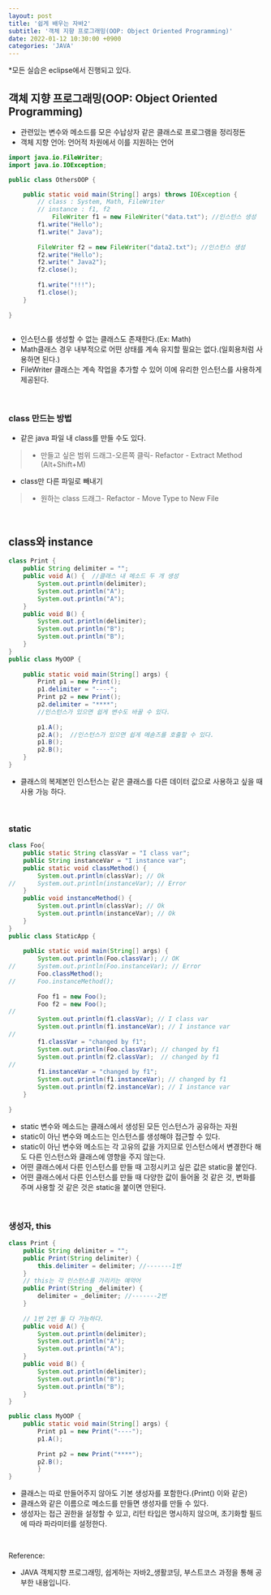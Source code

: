 ```yaml
---
layout: post
title: '쉽게 배우는 자바2'
subtitle: '객체 지향 프로그래밍(OOP: Object Oriented Programming)'
date: 2022-01-12 10:30:00 +0900
categories: 'JAVA'
---
```


*모든 실습은 eclipse에서 진행되고 있다.

## 객체 지향 프로그래밍(OOP: Object Oriented Programming)

-  관련있는 변수와 메소드를 모은 수납상자 같은 클래스로 프로그램을 정리정돈
- 객체 지향 언어: 언어적 차원에서 이를 지원하는 언어

```java
import java.io.FileWriter;
import java.io.IOException;

public class OthersOOP {

    public static void main(String[] args) throws IOException {
        // class : System, Math, FileWriter
        // instance : f1, f2
            FileWriter f1 = new FileWriter("data.txt"); //인스턴스 생성
        f1.write("Hello");
        f1.write(" Java");
         
        FileWriter f2 = new FileWriter("data2.txt"); //인스턴스 생성
        f2.write("Hello");
        f2.write(" Java2");
        f2.close();
         
        f1.write("!!!");
        f1.close();
    }
 
}
       
```
- 인스턴스를 생성할 수 없는 클래스도 존재한다.(Ex: Math)
- Math클래스 경우 내부적으로 어떤 상태를 계속 유지할 필요는 없다.(일회용처럼 사용하면 된다.)
- FileWriter 클래스는 계속 작업을 추가할 수 있어 이에 유리한 인스턴스를 사용하게 제공된다. 

<br>

### class 만드는 방법
- 같은 java 파일 내 class를 만들 수도 있다. 
> - 만들고 싶은 범위 드래그-오른쪽 클릭- Refactor - Extract Method (Alt+Shift+M)
- class만 다른 파일로 빼내기
> - 원하는 class 드래그- Refactor - Move Type to New File

<br>

## class와 instance

```java
class Print {
	public String delimiter = "";
	public void A() {  //클래스 내 메소드 두 개 생성
		System.out.println(delimiter);
		System.out.println("A");
		System.out.println("A");
	}
	public void B() {
		System.out.println(delimiter);
		System.out.println("B");
		System.out.println("B");
	}
}
public class MyOOP {
	
	public static void main(String[] args) {
		Print p1 = new Print();
		p1.delimiter = "----";
		Print p2 = new Print();
		p2.delimiter = "****";  
        //인스턴스가 있으면 쉽게 변수도 바꿀 수 있다.
		
		p1.A();
		p2.A();  //인스턴스가 있으면 쉽게 메솓즈를 호출할 수 있다. 
		p1.B();
		p2.B();	
	}	
}
```

- 클래스의 복제본인 인스턴스는 같은 클래스를 다른 데이터 값으로 사용하고 싶을 때 사용 가능 하다. 

<br>

### static
```java
class Foo{
    public static String classVar = "I class var";
    public String instanceVar = "I instance var";
    public static void classMethod() {
        System.out.println(classVar); // Ok
//      System.out.println(instanceVar); // Error
    }
    public void instanceMethod() {
        System.out.println(classVar); // Ok
        System.out.println(instanceVar); // Ok
    }
}
public class StaticApp {
 
    public static void main(String[] args) {
        System.out.println(Foo.classVar); // OK
//      System.out.println(Foo.instanceVar); // Error
        Foo.classMethod();
//      Foo.instanceMethod();
         
        Foo f1 = new Foo();
        Foo f2 = new Foo();
//      
        System.out.println(f1.classVar); // I class var
        System.out.println(f1.instanceVar); // I instance var
//      
        f1.classVar = "changed by f1";
        System.out.println(Foo.classVar); // changed by f1
        System.out.println(f2.classVar);  // changed by f1
//      
        f1.instanceVar = "changed by f1";
        System.out.println(f1.instanceVar); // changed by f1
        System.out.println(f2.instanceVar); // I instance var
    }
 
}
````

- static 변수와 메소드는 클래스에서 생성된 모든 인스턴스가 공유하는 자원
- static이 아닌 변수와 메소드는 인스턴스를 생성해야 접근할 수 있다.
- static이 아닌 변수와 메소드는 각 고유의 값을 가지므로 인스턴스에서 변경한다 해도 다른 인스턴스와 클래스에 영향을 주지 않는다.
- 어떤 클래스에서 다른 인스턴스를 만들 때 고정시키고 싶은 값은 static을 붙인다. 
- 어떤 클래스에서 다른 인스턴스를 만들 때 다양한 값이 들어올 것 같은 것, 변화를 주며 사용할 것 같은 것은 static을 붙이면 안된다. 

<br>

### 생성자, this
```java
class Print {
	public String delimiter = "";
	public Print(String delimiter) {
		this.delimiter = delimiter; //-------1번
	}
    // this는 각 인스턴스를 가리키는 예약어
    public Print(String _delimiter) {
		delimiter = _delimiter; //-------2번
	}
    
    // 1번 2번 둘 다 가능하다. 
	public void A() {
		System.out.println(delimiter);
		System.out.println("A");
		System.out.println("A");
	}
	public void B() {
		System.out.println(delimiter);
		System.out.println("B");
		System.out.println("B");
	}
}

public class MyOOP {
    public static void main(String[] args) {
        Print p1 = new Print("----");
        p1.A();
        
        Print p2 = new Print("****");
        p2.B();
        }
}
```

- 클래스는 따로 만들어주지 않아도 기본 생성자를 포함한다.(Print() 이와 같은)
- 클래스와 같은 이름으로 메소드를 만들면 생성자를 만들 수 있다.
- 생성자는 접근 권한을 설정할 수 있고, 리턴 타입은 명시하지 않으며, 초기화할 필드에 따라 파라미터를 설정한다. 

<br>

Reference:

- JAVA 객체지향 프로그래밍, 쉽게하는 자바2_생활코딩, 부스트코스 과정을 통해 공부한 내용입니다.